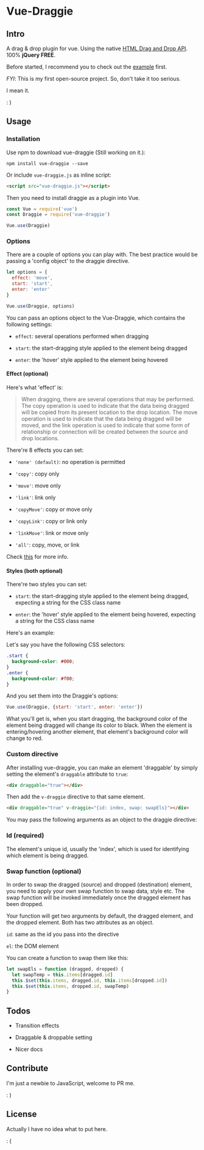 # Vue-Draggie

## Intro

A drag & drop plugin for vue. Using the native [HTML Drag and Drop API](https://developer.mozilla.org/en-US/docs/Web/API/HTML_Drag_and_Drop_API). 100% **jQuery FREE**.

Before started, I recommend you to check out the [example](https://kelvinleung.github.com/vue-draggie) first.

*FYI*: This is my first open-source project. So, don't take it too serious.

I mean it.

: )

## Usage

### Installation

Use npm to download vue-draggie (Still working on it.):

```
npm install vue-draggie --save
```

Or include `vue-draggie.js` as inline script:

```html
<script src="vue-draggie.js"></script>
```

Then you need to install draggie as a plugin into Vue.

```js
const Vue = require('vue')
const Draggie = require('vue-draggie')

Vue.use(Draggie)
```

### Options

There are a couple of options you can play with. The best practice would be passing a 'config object' to the draggie directive.

```js
let options = {
  effect: 'move',
  start: 'start',
  enter: 'enter'
}

Vue.use(Draggie, options)
```

You can pass an options object to the Vue-Draggie, which contains the following settings:

- `effect`: several operations performed when dragging

- `start`: the start-dragging style applied to the element being dragged

- `enter`: the 'hover' style applied to the element being hovered

#### Effect (optional)

Here's what 'effect' is:

> When dragging, there are several operations that may be performed. The copy operation is used to indicate that the data being dragged will be copied from its present location to the drop location. The move operation is used to indicate that the data being dragged will be moved, and the link operation is used to indicate that some form of relationship or connection will be created between the source and drop locations.

There're 8 effects you can set:

- `'none' (default)`: no operation is permitted

- `'copy'`: copy only

- `'move'`: move only

- `'link'`: link only

- `'copyMove'`: copy or move only

- `'copyLink'`: copy or link only

- `'linkMove'`: link or move only

- `'all'`: copy, move, or link

Check [this]() for more info.

#### Styles (both optional)

There're two styles you can set:

- `start`: the start-dragging style applied to the element being dragged, expecting a string for the CSS class name

- `enter`: the 'hover' style applied to the element being hovered, expecting a string for the CSS class name

Here's an example:

Let's say you have the following CSS selectors:

```css
.start {
  background-color: #000;
}
.enter {
  background-color: #f00;
}
```

And you set them into the Draggie's options:

```js
Vue.use(Draggie, {start: 'start', enter: 'enter'})
```

What you'll get is, when you start dragging, the background color of the element being dragged will change its color to black. When the element is entering/hovering another element, that element's background color will change to red.

### Custom directive

After installing vue-draggie, you can make an element 'draggable' by simply setting the element's `draggable` attribute to `true`:

```html
<div draggable="true"></div>
```

Then add the `v-draggie` directive to that same element.

```html
<div draggable="true" v-draggie="{id: index, swap: swapEls}"></div>
```

You may pass the following arguments as an object to the draggie directive:

### Id (required)

The element's unique id, usually the 'index', which is used for identifying which element is being dragged.

### Swap function (optional)

In order to swap the dragged (source) and dropped (destination) element, you need to apply your own swap function to swap data, style etc. The swap function will be invoked immediately once the dragged element has been dropped.

Your function will get two arguments by default, the dragged element, and the dropped element. Both has two attributes as an object.

`id`: same as the id you pass into the directive

`el`: the DOM element

You can create a function to swap them like this:

```js
let swapEls = function (dragged, dropped) {
  let swapTemp = this.items[dragged.id]
  this.$set(this.items, dragged.id, this.items[dropped.id])
  this.$set(this.items, dropped.id, swapTemp)
}
```

## Todos

- Transition effects

- Draggable & droppable setting

- Nicer docs

## Contribute

I'm just a newbie to JavaScript, welcome to PR me.

: )

## License

Actually I have no idea what to put here.

: (
